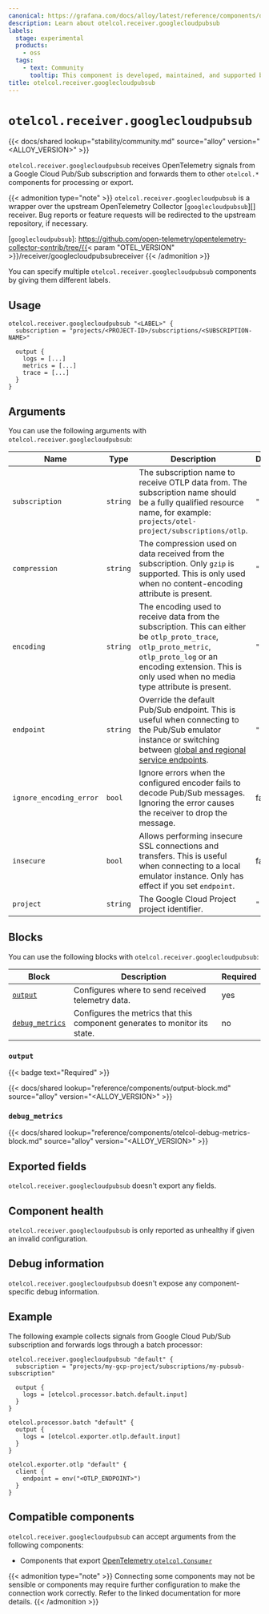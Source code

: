 ```yaml
---
canonical: https://grafana.com/docs/alloy/latest/reference/components/otelcol/otelcol.receiver.googlecloudpubsub/
description: Learn about otelcol.receiver.googlecloudpubsub
labels:
  stage: experimental
  products:
    - oss
  tags:
    - text: Community
      tooltip: This component is developed, maintained, and supported by the Alloy user community.
title: otelcol.receiver.googlecloudpubsub
---
```


# `otelcol.receiver.googlecloudpubsub`

{{< docs/shared lookup="stability/community.md" source="alloy" version="<ALLOY_VERSION>" >}}

`otelcol.receiver.googlecloudpubsub` receives OpenTelemetry signals from a Google Cloud Pub/Sub subscription and forwards them to other `otelcol.*` components for processing or export.

{{< admonition type="note" >}}
`otelcol.receiver.googlecloudpubsub` is a wrapper over the upstream OpenTelemetry Collector [`googlecloudpubsub`][] receiver.
Bug reports or feature requests will be redirected to the upstream repository, if necessary.

[`googlecloudpubsub`]: https://github.com/open-telemetry/opentelemetry-collector-contrib/tree/{{< param "OTEL_VERSION" >}}/receiver/googlecloudpubsubreceiver
{{< /admonition >}}

You can specify multiple `otelcol.receiver.googlecloudpubsub` components by giving them different labels.

## Usage

```alloy
otelcol.receiver.googlecloudpubsub "<LABEL>" {
  subscription = "projects/<PROJECT-ID>/subscriptions/<SUBSCRIPTION-NAME>"

  output {
    logs = [...]
    metrics = [...]
    trace = [...]
  }
}
```

## Arguments

You can use the following arguments with `otelcol.receiver.googlecloudpubsub`:

| Name                    | Type     | Description                                                                                                                                                                                                                | Default | Required |
| ----------------------- | -------- | -------------------------------------------------------------------------------------------------------------------------------------------------------------------------------------------------------------------------- | ------- | -------- |
| `subscription`          | `string` | The subscription name to receive OTLP data from. The subscription name should be a fully qualified resource name, for example: `projects/otel-project/subscriptions/otlp`.                                                 | `""`    | yes      |
| `compression`           | `string` | The compression used on data received from the subscription. Only `gzip` is supported. This is only used when no content-encoding attribute is present.                                                                    | `""`    | no       |
| `encoding`              | `string` | The encoding used to receive data from the subscription. This can either be `otlp_proto_trace`, `otlp_proto_metric`, `otlp_proto_log` or an encoding extension. This is only used when no media type attribute is present. | `""`    | no       |
| `endpoint`              | `string` | Override the default Pub/Sub endpoint. This is useful when connecting to the Pub/Sub emulator instance or switching between [global and regional service endpoints][].                                                     | `""`    | no       |
| `ignore_encoding_error` | `bool`   | Ignore errors when the configured encoder fails to decode Pub/Sub messages. Ignoring the error causes the receiver to drop the message.                                                                                    | false   | no       |
| `insecure`              | `bool`   | Allows performing insecure SSL connections and transfers. This is useful when connecting to a local emulator instance. Only has effect if you set `endpoint`.                                                              | false   | no       |
| `project`               | `string` | The Google Cloud Project  project identifier.                                                                                                                                                                              | `""`    | no       |

[global and regional service endpoints]: https://cloud.google.com/pubsub/docs/reference/service_apis_overview#service_endpoints

## Blocks

You can use the following blocks with `otelcol.receiver.googlecloudpubsub`:

| Block                            | Description                                                                | Required |
|----------------------------------|----------------------------------------------------------------------------|----------|
| [`output`][output]               | Configures where to send received telemetry data.                          | yes      |
| [`debug_metrics`][debug_metrics] | Configures the metrics that this component generates to monitor its state. | no       |

[debug_metrics]: #debug_metrics
[output]: #output

### `output`

{{< badge text="Required" >}}

{{< docs/shared lookup="reference/components/output-block.md" source="alloy" version="<ALLOY_VERSION>" >}}

### `debug_metrics`

{{< docs/shared lookup="reference/components/otelcol-debug-metrics-block.md" source="alloy" version="<ALLOY_VERSION>" >}}

## Exported fields

`otelcol.receiver.googlecloudpubsub` doesn't export any fields.

## Component health

`otelcol.receiver.googlecloudpubsub` is only reported as unhealthy if given an invalid configuration.

## Debug information

`otelcol.receiver.googlecloudpubsub` doesn't expose any component-specific debug information.

## Example

The following example collects signals from Google Cloud Pub/Sub subscription and forwards logs through a batch processor:

```alloy
otelcol.receiver.googlecloudpubsub "default" {
  subscription = "projects/my-gcp-project/subscriptions/my-pubsub-subscription"

  output {
    logs = [otelcol.processor.batch.default.input]
  }
}

otelcol.processor.batch "default" {
  output {
    logs = [otelcol.exporter.otlp.default.input]
  }
}

otelcol.exporter.otlp "default" {
  client {
    endpoint = env("<OTLP_ENDPOINT>")
  }
}
```

<!-- START GENERATED COMPATIBLE COMPONENTS -->

## Compatible components

`otelcol.receiver.googlecloudpubsub` can accept arguments from the following components:

- Components that export [OpenTelemetry `otelcol.Consumer`](../../../compatibility/#opentelemetry-otelcolconsumer-exporters)


{{< admonition type="note" >}}
Connecting some components may not be sensible or components may require further configuration to make the connection work correctly.
Refer to the linked documentation for more details.
{{< /admonition >}}

<!-- END GENERATED COMPATIBLE COMPONENTS -->
